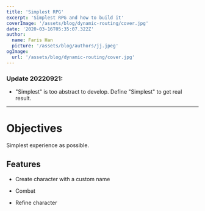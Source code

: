```yaml
---
title: 'Simplest RPG'
excerpt: 'Simplest RPG and how to build it'
coverImage: '/assets/blog/dynamic-routing/cover.jpg'
date: '2020-03-16T05:35:07.322Z'
author:
  name: Faris Han
  picture: '/assets/blog/authors/jj.jpeg'
ogImage:
  url: '/assets/blog/dynamic-routing/cover.jpg'
---
```


### Update 20220921:
- "Simplest" is too abstract to develop. Define "Simplest" to get real result.

---

# Objectives

Simplest experience as possible.

## Features

- Create character with a custom name

- Combat

- Refine character
